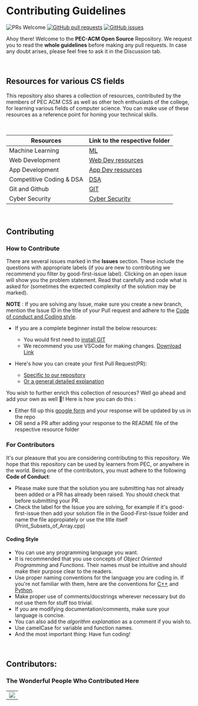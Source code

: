 # Contributing Guidelines

<img src="https://img.shields.io/badge/PRs-welcome-brightgreen.svg?style=for-the-badge" alt="PRs Welcome" /> <a href="https://github.com/PEC-CSS/Open-Source/pulls" target="_blank"><img alt="GitHub pull requests" src="https://img.shields.io/github/issues-pr/PEC-CSS/Open-Source?style=for-the-badge" /></a> <a href="https://github.com/PEC-CSS/Open-Source/issues" target="_blank"><img alt="GitHub issues" src="https://img.shields.io/github/issues/PEC-CSS/Open-Source?style=for-the-badge" /></a> <a href="https://github.com/PEC-CSS/Open-Source/blob/master/README.md#contributors-" target="_blank"></a>


Ahoy there! Welcome to the __PEC-ACM Open Source__ Repository. We request you to read the __whole guidelines__ before making any pull requests. In case any doubt arises, please feel free to ask it in the Discussion tab.

</br>

## Resources for various CS fields
This repository also shares a collection of resources, contributed by the members of PEC ACM CSS as well as other tech enthusiasts of the college, for learning various fields of computer science. You can make use of these resources as a reference point for honing your technical skills.

</br>

| Resources | Link to the respective folder |
| ------------- | ------------- |
| Machine Learning | [ML](/ML) |
| Web Development | [Web Dev resources](/Web-Dev-resources) |
| App Development | [App Dev resources](/App-Dev-resources)|
| Competitive Coding & DSA | [DSA](/DSA) |
| Git and Github | [GIT](/GIT) |
| Cyber Security | [Cyber Security](/Cyber-Security) |

</br>


## Contributing

### How to Contribute
There are several issues marked in the __Issues__ section. These include the questions with appropriate labels (if you are new to contributing we recommend you filter by good-first-issue label). Clicking on an open issue will show you the problem statement. Read that carefully and code what is asked for (sometimes the expected complexity of the solution may be marked).

__NOTE__ : If you are solving any Issue, make sure you create a new branch, mention the Issue ID in the title of your Pull request and adhere to the [Code of conduct and Coding style](https://github.com/PEC-CSS/Open-Source#for-contributors).

* If you are a complete beginner install the below resources:
	* You would first need to [install GIT](https://www.youtube.com/watch?v=2j7fD92g-gE)
	* We recommend you use VSCode for making changes. [Download Link](https://code.visualstudio.com/download) 

* Here's how you can create your first Pull Request(PR):
	* [Specific to our repository](https://drive.google.com/file/d/1QoXaWDvIwgksPrwogE2JHzcoZqa7MQib/view)
	* [Or a general detailed explanation](https://www.youtube.com/watch?v=LuL60r-XnL4)


You wish to further enrich this collection of resources?
Well go ahead and add your own as well 🤩! Here is how you can do this :
- Either fill up this [google form](https://forms.gle/Qn6T2omShiZW1LLR9) and your response will be updated by us in the repo
- OR send a PR after adding your response to the README file of the respective resource folder

### For Contributors
It's our pleasure that you are considering contributing to this repository. We hope that this repository can be used by learners from PEC, or anywhere in the world. Being one of the contributors, you must adhere to the following __Code of Conduct__:
- Please make sure that the solution you are submitting has not already been added or a PR has already been raised. You should check that before submitting your PR.
- Check the label for the Issue you are solving, for example if it's good-first-issue then add your solution file in the Good-First-Issue folder and name the file appropiately or use the title itself (Print_Subsets_of_Array.cpp) 

#### Coding Style
- You can use any programming language you want.
- It is recommended that you use concepts of _Object Oriented Programming_ and _Functions_. Their names must be intuitive and should make their purpose clear to the readers.
- Use proper naming conventions for the language you are coding in. If you're not familiar with them, here are the conventions for [C++](http://micro-os-plus.github.io/develop/naming-conventions/) and [Python](https://pythonguides.com/python-naming-conventions).
- Make proper use of comments/docstrings wherever necessary but do not use them for stuff too trivial.
- If you are modifying documentation/comments, make sure your language is concise.
- You can also add the _algorithm explanation_ as a comment if you wish to.
- Use camelCase for variable and function names.
- And the most important thing: Have fun coding!
  
</br>
  
## Contributors:
### The Wonderful People Who Contributed Here
<table>
	<tr>
		<td>
			<a href="https://github.com/PEC-CSS/Open-Source/graphs/contributors">
  				<img src="https://contrib.rocks/image?repo=PEC-CSS/Open-Source" />
			</a>
		</td>
	</tr>
</table>
